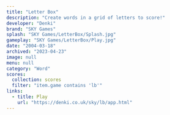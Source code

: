 ```yaml
---
title: "Letter Box"
description: "Create words in a grid of letters to score!"
developer: "Denki"
brand: "SKY Games"
splash: "SKY Games/LetterBox/Splash.jpg"
gameplay: "SKY Games/LetterBox/Play.jpg"
date: "2004-03-18"
archived: "2023-04-23"
image: null
menu: null
category: "Word"
scores:
  collection: scores
  filter: "item.game contains 'lb'"
links:
  - title: Play
    url: "https://denki.co.uk/sky/lb/app.html"
---
```

